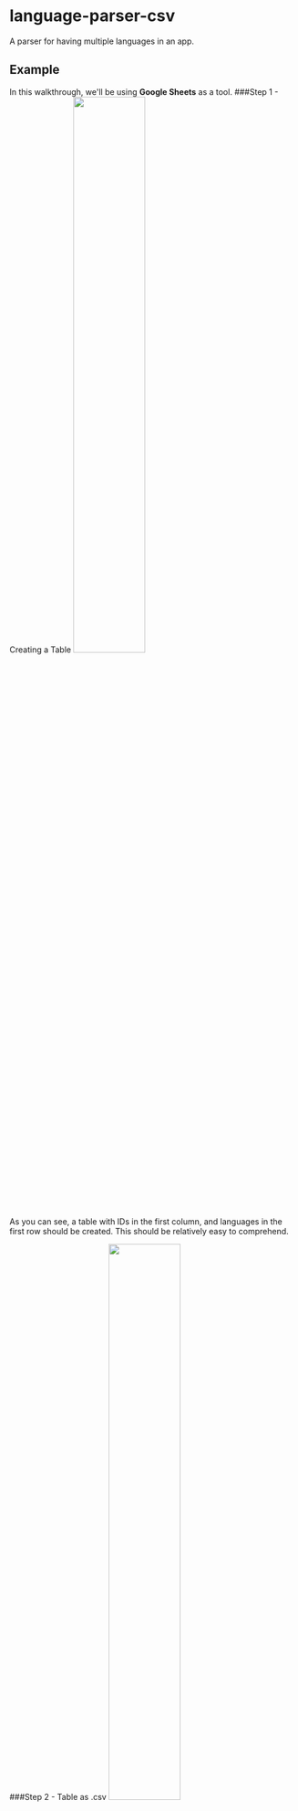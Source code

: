 # language-parser-csv
A parser for having multiple languages in an app.

## Example 
In this walkthrough, we'll be using **Google Sheets** as a tool. 
###Step 1 - Creating a Table
<img src="https://lh6.googleusercontent.com/Qf1VnlLKBEDnvlRkk5dbP1zxyczKeuXINvoyHj-EsGvJkUBUI4DmL_xzO5_hmd0kAUR9Ux3BV3K-DvA=w2880-h1606-rw" width=50%>

As you can see, a table with IDs in the first column, and languages in the first row should be created. This should be
relatively easy to comprehend.

###Step 2 - Table as .csv
<img src="https://lh3.googleusercontent.com/_epaI9HY_4oGvadPLJRCgmWdQRevSPWO66z6iYQOeK97EIMqpE7wYTlUmUb-iemE80vZd9w0Kaor89Y=w2880-h1606-rw" width=50%>
